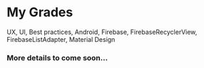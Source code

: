 # My Grades
UX, UI, Best practices, Android, Firebase, FirebaseRecyclerView, FirebaseListAdapter, Material Design

### More details to come soon...
